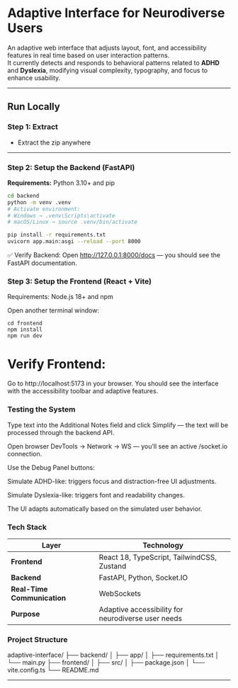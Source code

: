 # Adaptive Interface for Neurodiverse Users

An adaptive web interface that adjusts layout, font, and accessibility features in real time based on user interaction patterns.  
It currently detects and responds to behavioral patterns related to **ADHD** and **Dyslexia**, modifying visual complexity, typography, and focus to enhance usability.

---

## Run Locally

### Step 1: Extract
- Extract the zip anywhere

---

### Step 2: Setup the Backend (FastAPI)

**Requirements:** Python 3.10+ and pip

```bash
cd backend
python -m venv .venv
# Activate environment:
# Windows → .venv\Scripts\activate
# macOS/Linux → source .venv/bin/activate

pip install -r requirements.txt
uvicorn app.main:asgi --reload --port 8000
```

✅ Verify Backend:
Open http://127.0.0.1:8000/docs
 — you should see the FastAPI documentation.

### Step 3: Setup the Frontend (React + Vite)

Requirements: Node.js 18+ and npm

Open another terminal window:
```
cd frontend
npm install
npm run dev
```

# Verify Frontend:
Go to http://localhost:5173
 in your browser.
You should see the interface with the accessibility toolbar and adaptive features.


### Testing the System

Type text into the Additional Notes field and click Simplify — the text will be processed through the backend API.

Open browser DevTools → Network → WS — you’ll see an active /socket.io connection.

Use the Debug Panel buttons:

Simulate ADHD-like: triggers focus and distraction-free UI adjustments.

Simulate Dyslexia-like: triggers font and readability changes.

The UI adapts automatically based on the simulated user behavior.

### Tech Stack
| Layer                       | Technology                                         |
| --------------------------- | -------------------------------------------------- |
| **Frontend**                | React 18, TypeScript, TailwindCSS, Zustand         |
| **Backend**                 | FastAPI, Python, Socket.IO                         |
| **Real-Time Communication** | WebSockets                                         |
| **Purpose**                 | Adaptive accessibility for neurodiverse user needs |



### Project Structure

adaptive-interface/
├── backend/
│   ├── app/
│   ├── requirements.txt
│   └── main.py
├── frontend/
│   ├── src/
│   ├── package.json
│   └── vite.config.ts
└── README.md

---
